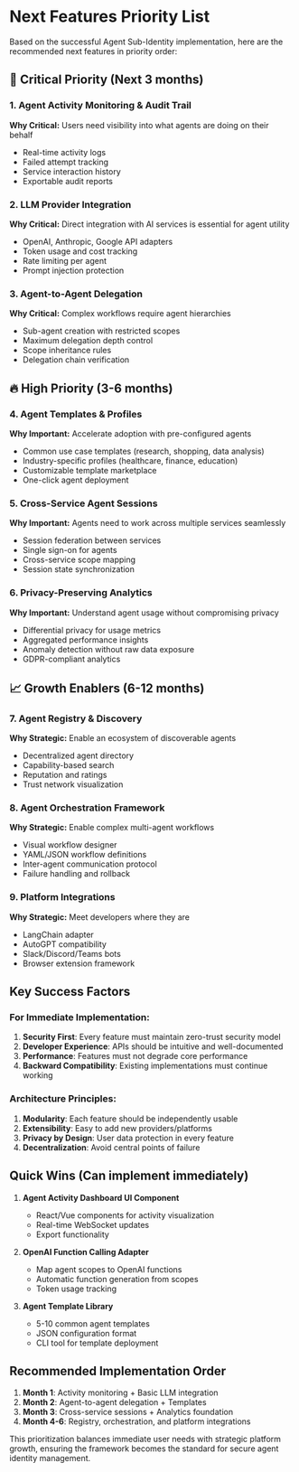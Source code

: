 # Next Features Priority List

Based on the successful Agent Sub-Identity implementation, here are the recommended next features in priority order:

## 🚨 Critical Priority (Next 3 months)

### 1. Agent Activity Monitoring & Audit Trail
**Why Critical:** Users need visibility into what agents are doing on their behalf
- Real-time activity logs
- Failed attempt tracking  
- Service interaction history
- Exportable audit reports

### 2. LLM Provider Integration
**Why Critical:** Direct integration with AI services is essential for agent utility
- OpenAI, Anthropic, Google API adapters
- Token usage and cost tracking
- Rate limiting per agent
- Prompt injection protection

### 3. Agent-to-Agent Delegation
**Why Critical:** Complex workflows require agent hierarchies
- Sub-agent creation with restricted scopes
- Maximum delegation depth control
- Scope inheritance rules
- Delegation chain verification

## 🔥 High Priority (3-6 months)

### 4. Agent Templates & Profiles
**Why Important:** Accelerate adoption with pre-configured agents
- Common use case templates (research, shopping, data analysis)
- Industry-specific profiles (healthcare, finance, education)
- Customizable template marketplace
- One-click agent deployment

### 5. Cross-Service Agent Sessions
**Why Important:** Agents need to work across multiple services seamlessly
- Session federation between services
- Single sign-on for agents
- Cross-service scope mapping
- Session state synchronization

### 6. Privacy-Preserving Analytics
**Why Important:** Understand agent usage without compromising privacy
- Differential privacy for usage metrics
- Aggregated performance insights
- Anomaly detection without raw data exposure
- GDPR-compliant analytics

## 📈 Growth Enablers (6-12 months)

### 7. Agent Registry & Discovery
**Why Strategic:** Enable an ecosystem of discoverable agents
- Decentralized agent directory
- Capability-based search
- Reputation and ratings
- Trust network visualization

### 8. Agent Orchestration Framework
**Why Strategic:** Enable complex multi-agent workflows
- Visual workflow designer
- YAML/JSON workflow definitions
- Inter-agent communication protocol
- Failure handling and rollback

### 9. Platform Integrations
**Why Strategic:** Meet developers where they are
- LangChain adapter
- AutoGPT compatibility
- Slack/Discord/Teams bots
- Browser extension framework

## Key Success Factors

### For Immediate Implementation:
1. **Security First**: Every feature must maintain zero-trust security model
2. **Developer Experience**: APIs should be intuitive and well-documented
3. **Performance**: Features must not degrade core performance
4. **Backward Compatibility**: Existing implementations must continue working

### Architecture Principles:
1. **Modularity**: Each feature should be independently usable
2. **Extensibility**: Easy to add new providers/platforms
3. **Privacy by Design**: User data protection in every feature
4. **Decentralization**: Avoid central points of failure

## Quick Wins (Can implement immediately)

1. **Agent Activity Dashboard UI Component**
   - React/Vue components for activity visualization
   - Real-time WebSocket updates
   - Export functionality

2. **OpenAI Function Calling Adapter**
   - Map agent scopes to OpenAI functions
   - Automatic function generation from scopes
   - Token usage tracking

3. **Agent Template Library**
   - 5-10 common agent templates
   - JSON configuration format
   - CLI tool for template deployment

## Recommended Implementation Order

1. **Month 1**: Activity monitoring + Basic LLM integration
2. **Month 2**: Agent-to-agent delegation + Templates
3. **Month 3**: Cross-service sessions + Analytics foundation
4. **Month 4-6**: Registry, orchestration, and platform integrations

This prioritization balances immediate user needs with strategic platform growth, ensuring the framework becomes the standard for secure agent identity management.
